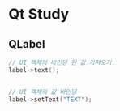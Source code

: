 # Qt Study

## QLabel

```c++
// UI 객체의 바인딩 된 값 가져오기
label->text();


// UI 객체의 값 바인딩
label->setText("TEXT");
```

